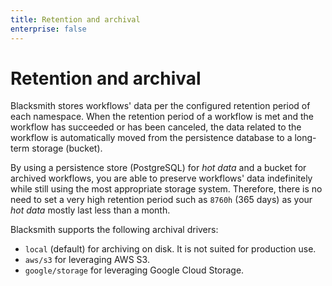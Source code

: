 ```yaml
---
title: Retention and archival
enterprise: false
---
```


# Retention and archival

Blacksmith stores workflows' data per the configured retention period of each
namespace. When the retention period of a workflow is met and the workflow has
succeeded or has been canceled, the data related to the workflow is automatically
moved from the persistence database to a long-term storage (bucket).

By using a persistence store (PostgreSQL) for *hot data* and a bucket for archived
workflows, you are able to preserve workflows' data indefinitely while still
using the most appropriate storage system. Therefore, there is no need to set a
very high retention period such as `8760h` (365 days) as your *hot data* mostly
last less than a month.

Blacksmith supports the following archival drivers:
- `local` (default) for archiving on disk. It is not suited for production use.
- `aws/s3` for leveraging AWS S3.
- `google/storage` for leveraging Google Cloud Storage.
